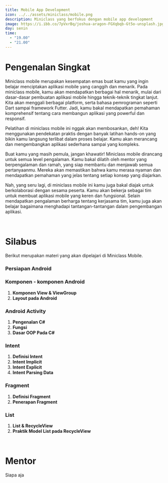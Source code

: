 ```yaml
---
title: Mobile App Development
icon: ../../assets/miniclass/mobile.png
description: Miniclass yang berfokus dengan mobile app development
image: https://i.ibb.co/7pVxrBq/joshua-aragon-FGXqbqb-Gt5o-unsplash.jpg
day: senin
time:
  - "19.00"
  - "21.00"
---
```


# Pengenalan Singkat

Miniclass mobile merupakan kesempatan emas buat kamu yang ingin belajar menciptakan aplikasi mobile yang canggih dan menarik. Pada miniclass mobile, kamu akan mendapatkan berbagai hal menarik, mulai dari dasar-dasar pembuatan aplikasi mobile hingga teknik-teknik tingkat lanjut. Kita akan menggali berbagai platform, serta bahasa pemrograman seperti Dart sampai framework Futter. Jadi, kamu bakal mendapatkan pemahaman komprehensif tentang cara membangun aplikasi yang powerful dan responsif.

Pelatihan di miniclass mobile ini nggak akan membosankan, deh! Kita menggunakan pendekatan praktis dengan banyak latihan hands-on yang bikin kamu langsung terlibat dalam proses belajar. Kamu akan merancang dan mengembangkan aplikasi sederhana sampai yang kompleks.

Buat kamu yang masih pemula, jangan khawatir! Miniclass mobile dirancang untuk semua level pengalaman. Kamu bakal dilatih oleh mentor yang berpengalaman dan ramah, yang siap membantu dan menjawab semua pertanyaanmu. Mereka akan memastikan bahwa kamu merasa nyaman dan mendapatkan pemahaman yang jelas tentang setiap konsep yang diajarkan.

Nah, yang seru lagi, di miniclass mobile ini kamu juga bakal diajak untuk berkolaborasi dengan sesama peserta. Kamu akan bekerja sebagai tim untuk membuat aplikasi mobile yang keren dan fungsional. Selain mendapatkan pengalaman berharga tentang kerjasama tim, kamu juga akan belajar bagaimana menghadapi tantangan-tantangan dalam pengembangan aplikasi.

&nbsp;

# Silabus

Berikut merupakan materi yang akan dipelajari di Miniclass Mobile.

### Persiapan Android

### Komponen - komponen Android

1.  **Komponen View & ViewGroup**
2.  **Layout pada Android**

### Android Activity

1.  **Pengenalan C#**
2.  **Fungsi**
3.  **Dasar OOP Pada C#**

### Intent

1.  **Definisi Intent**
2.  **Intent Implicit**
3.  **Intent Explicit**
4.  **Intent Parsing Data**

### Fragment

1.  **Definisi Fragment**
2.  **Penerapan Fragment**

### List

1.  **List & RecycleView**
2.  **Praktik Model List pada RecycleView**

&nbsp;

# Mentor

Siapa aja
